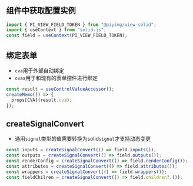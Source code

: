 #

## 组件中获取配置实例

```typescript
import { PI_VIEW_FIELD_TOKEN } from "@piying/view-solid";
import { useContext } from "solid-js";
const field = useContext(PI_VIEW_FIELD_TOKEN);
```

## 绑定表单

- `cva`用于外部自动绑定
- `cvaa`用于和现有的表单控件进行绑定

```typescript
const result = useControlValueAccessor();
createMemo(() => {
  props[CVA](result.cva);
});
```

## createSignalConvert

- 通用`signal`类型的值需要转换为solid`signal`才支持动态变更

```typescript
const inputs = createSignalConvert(() => field.inputs());
const outputs = createSignalConvert(() => field.outputs());
const renderConfig = createSignalConvert(() => field.renderConfig());
const attributes = createSignalConvert(() => field.attributes());
const wrappers = createSignalConvert(() => field.wrappers());
const fieldChilren = createSignalConvert(() => field.children?.());
```
